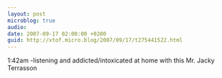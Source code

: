 ```yaml
---
layout: post
microblog: true
audio: 
date: 2007-09-17 02:00:00 +0200
guid: http://xtof.micro.blog/2007/09/17/t275441522.html
---
```

1:42am -listening and addicted/intoxicated at home with this Mr. Jacky Terrasson
